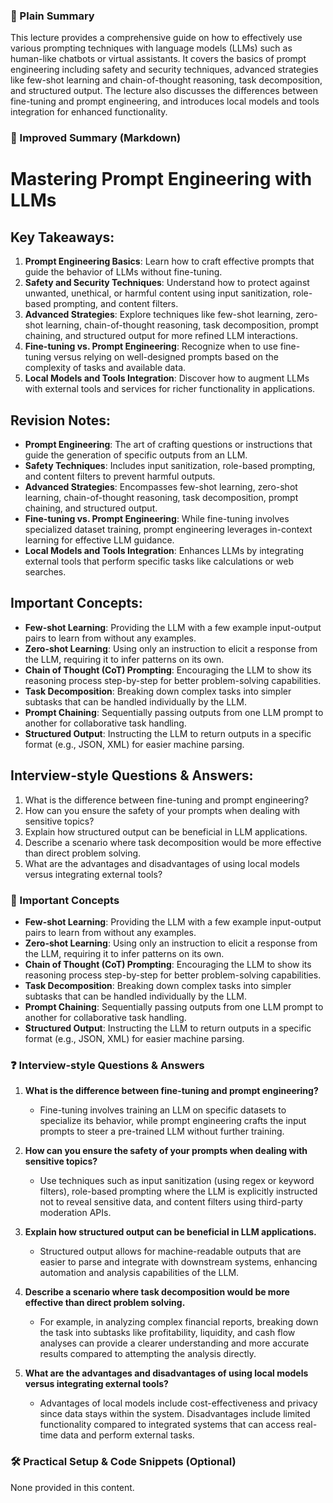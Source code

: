  ### 🧾 Plain Summary
This lecture provides a comprehensive guide on how to effectively use various prompting techniques with language models (LLMs) such as human-like chatbots or virtual assistants. It covers the basics of prompt engineering including safety and security techniques, advanced strategies like few-shot learning and chain-of-thought reasoning, task decomposition, and structured output. The lecture also discusses the differences between fine-tuning and prompt engineering, and introduces local models and tools integration for enhanced functionality.

### 📝 Improved Summary (Markdown)

# Mastering Prompt Engineering with LLMs

## Key Takeaways:
1. **Prompt Engineering Basics**: Learn how to craft effective prompts that guide the behavior of LLMs without fine-tuning.
2. **Safety and Security Techniques**: Understand how to protect against unwanted, unethical, or harmful content using input sanitization, role-based prompting, and content filters.
3. **Advanced Strategies**: Explore techniques like few-shot learning, zero-shot learning, chain-of-thought reasoning, task decomposition, prompt chaining, and structured output for more refined LLM interactions.
4. **Fine-tuning vs. Prompt Engineering**: Recognize when to use fine-tuning versus relying on well-designed prompts based on the complexity of tasks and available data.
5. **Local Models and Tools Integration**: Discover how to augment LLMs with external tools and services for richer functionality in applications.

## Revision Notes:
- **Prompt Engineering**: The art of crafting questions or instructions that guide the generation of specific outputs from an LLM.
- **Safety Techniques**: Includes input sanitization, role-based prompting, and content filters to prevent harmful outputs.
- **Advanced Strategies**: Encompasses few-shot learning, zero-shot learning, chain-of-thought reasoning, task decomposition, prompt chaining, and structured output.
- **Fine-tuning vs. Prompt Engineering**: While fine-tuning involves specialized dataset training, prompt engineering leverages in-context learning for effective LLM guidance.
- **Local Models and Tools Integration**: Enhances LLMs by integrating external tools that perform specific tasks like calculations or web searches.

## Important Concepts:
- **Few-shot Learning**: Providing the LLM with a few example input-output pairs to learn from without any examples.
- **Zero-shot Learning**: Using only an instruction to elicit a response from the LLM, requiring it to infer patterns on its own.
- **Chain of Thought (CoT) Prompting**: Encouraging the LLM to show its reasoning process step-by-step for better problem-solving capabilities.
- **Task Decomposition**: Breaking down complex tasks into simpler subtasks that can be handled individually by the LLM.
- **Prompt Chaining**: Sequentially passing outputs from one LLM prompt to another for collaborative task handling.
- **Structured Output**: Instructing the LLM to return outputs in a specific format (e.g., JSON, XML) for easier machine parsing.

## Interview-style Questions & Answers:
1. What is the difference between fine-tuning and prompt engineering?
2. How can you ensure the safety of your prompts when dealing with sensitive topics?
3. Explain how structured output can be beneficial in LLM applications.
4. Describe a scenario where task decomposition would be more effective than direct problem solving.
5. What are the advantages and disadvantages of using local models versus integrating external tools?


### 🧠 Important Concepts
- **Few-shot Learning**: Providing the LLM with a few example input-output pairs to learn from without any examples.
- **Zero-shot Learning**: Using only an instruction to elicit a response from the LLM, requiring it to infer patterns on its own.
- **Chain of Thought (CoT) Prompting**: Encouraging the LLM to show its reasoning process step-by-step for better problem-solving capabilities.
- **Task Decomposition**: Breaking down complex tasks into simpler subtasks that can be handled individually by the LLM.
- **Prompt Chaining**: Sequentially passing outputs from one LLM prompt to another for collaborative task handling.
- **Structured Output**: Instructing the LLM to return outputs in a specific format (e.g., JSON, XML) for easier machine parsing.

### ❓ Interview-style Questions & Answers
1. **What is the difference between fine-tuning and prompt engineering?**
   - Fine-tuning involves training an LLM on specific datasets to specialize its behavior, while prompt engineering crafts the input prompts to steer a pre-trained LLM without further training.

2. **How can you ensure the safety of your prompts when dealing with sensitive topics?**
   - Use techniques such as input sanitization (using regex or keyword filters), role-based prompting where the LLM is explicitly instructed not to reveal sensitive data, and content filters using third-party moderation APIs.

3. **Explain how structured output can be beneficial in LLM applications.**
   - Structured output allows for machine-readable outputs that are easier to parse and integrate with downstream systems, enhancing automation and analysis capabilities of the LLM.

4. **Describe a scenario where task decomposition would be more effective than direct problem solving.**
   - For example, in analyzing complex financial reports, breaking down the task into subtasks like profitability, liquidity, and cash flow analyses can provide a clearer understanding and more accurate results compared to attempting the analysis directly.

5. **What are the advantages and disadvantages of using local models versus integrating external tools?**
   - Advantages of local models include cost-effectiveness and privacy since data stays within the system. Disadvantages include limited functionality compared to integrated systems that can access real-time data and perform external tasks.

### 🛠️ Practical Setup & Code Snippets (Optional)
None provided in this content.